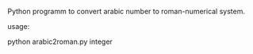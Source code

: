 Python programm to convert arabic number to roman-numerical system.

usage:

python arabic2roman.py integer
